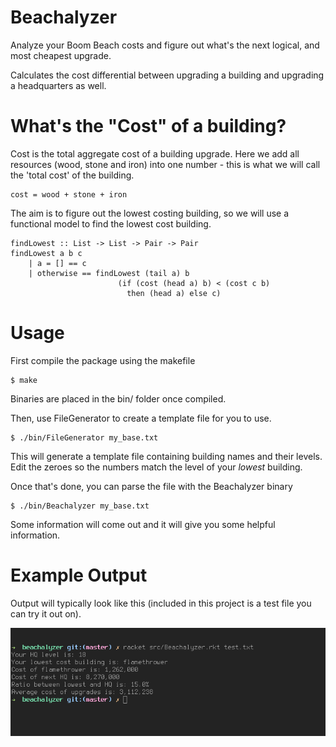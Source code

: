 Beachalyzer
===========

Analyze your Boom Beach costs and figure out what's the next logical, 
and most cheapest upgrade.

Calculates the cost differential between upgrading a building 
and upgrading a headquarters as well.

# What's the "Cost" of a building?

Cost is the total aggregate cost of a building upgrade. 
Here we add all resources (wood, stone and iron) into one number - 
this is what we will call the 'total cost' of the building.

```
cost = wood + stone + iron
```

The aim is to figure out the lowest costing building, so we will
use a functional model to find the lowest cost building.

```
findLowest :: List -> List -> Pair -> Pair
findLowest a b c
    | a = [] == c
    | otherwise == findLowest (tail a) b 
                        (if (cost (head a) b) < (cost c b)
                          then (head a) else c)
```

# Usage

First compile the package using the makefile
```
$ make
```

Binaries are placed in the bin/ folder once compiled.

Then, use FileGenerator to create a template file for you to use.
```
$ ./bin/FileGenerator my_base.txt
```

This will generate a template file containing building names and their levels.
Edit the zeroes so the numbers match the level of your *lowest* building.

Once that's done, you can parse the file with the Beachalyzer binary
```
$ ./bin/Beachalyzer my_base.txt
```

Some information will come out and it will give you some helpful information.

# Example Output

Output will typically look like this (included in this project is a test file you can try it out on).

![beaches are expensive](https://raw.githubusercontent.com/sleibrock/beachalyzer/master/doc/2015-09-27-230632_676x232_scrot.png)
